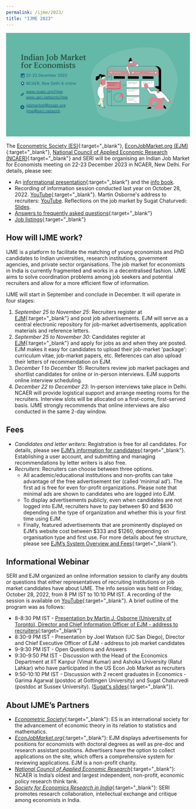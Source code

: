 ```yaml
---
permalink: /ijme/2023/
title: "IJME 2023"
---
```


![IJME](/assets/images/ijme_2023_overview.png) 

The [Econometric Society (ES)](https://www.econometricsociety.org/){:target="_blank"}, [EconJobMarket.org (EJM)](https://econjobmarket.org/){:target="_blank"}, [National Council of Applied Economic Research (NCAER)](https://www.ncaer.org/){:target="_blank"} and SERI will be organising an Indian Job Market for Economists meeting on 22-23 December 2023 in NCAER, New Delhi. For details, please see:
* An [informational presentation](/assets/slides/ijme_2023_overview.pdf){:target="_blank"} and the [info book](/assets/docs/ijme_2023_infobook.pdf).
* Recording of information session conducted last year on October 28, 2022. [YouTube](https://youtu.be/XwN0QINHalA){:target="_blank"}. Martin Osborne's address to recruiters: [YouTube](https://youtu.be/30laNseG4YI). Reflections on the job market by Sugat Chaturvedi: [Slides](/assets/slides/job_market_reflections_sugat.pdf).  
* [Answers to frequently asked questions](/ijme/faq/){:target="_blank"}  
* [Job listings](/ijme/listings/){:target="_blank"}  

## How will IJME work?

IJME is a platform to facilitate the matching of young economists and PhD candidates to Indian universities, research institutions, government agencies, and private sector organisations. The job market for economists in India is currently fragmented and works in a decentralised fashion. IJME aims to solve coordination problems among job seekers and potential recruiters and allow for a more efficient flow of information.  

IJME will start in September and conclude in December. It will operate in four stages:
1. *September 25 to November 25*: Recruiters register at [EJM](https://econjobmarket.org/){:target="_blank"} and post job advertisements. EJM will serve as a central electronic repository for job-market advertisements, application materials and reference letters.  
1. *September 25 to November 30*: Candidates register at [EJM](https://econjobmarket.org/){:target="_blank"} and apply for jobs as and when they are posted. EJM makes it easy for candidates to upload their job-market 'package': curriculum vitae, job-market papers, etc. References can also upload their letters of recommendation on EJM. 
1. *December 1 to December 15*: Recruiters review job market packages and shortlist candidates for online or in-person interviews. EJM supports online interview scheduling.  
1. *December 22 to December 23*: In-person interviews take place in Delhi. NCAER will provide logistical support and arrange meeting rooms for the recruiters. Interview slots will be allocated on a first-come, first-served basis. IJME strongly recommends that online interviews are also conducted in the same 2-day window.

## Fees

* *Candidates and letter writers*: Registration is free for all candidates. For details, please see [EJM’s information for candidates](https://econjobmarket.org/pages/candidates){:target="_blank"}. Establishing a user account, and submitting and managing recommendations by letter writers is also free.  
* *Recruiters*: Recruiters can choose between three options. 
    * All academic/educational institutions and non-profits can take advantage of the free advertisement tier (called ‘minimal ad’). The first ad is free for even for-profit organizations. Please note that minimal ads are shown to candidates who are logged into EJM. 
    * To display advertisements publicly, even when candidates are not logged into EJM, recruiters have to pay between $0 and $630 depending on the type of organization and whether this is your first time using EJM. 
    * Finally, featured advertisements that are prominently displayed on EJM’s website cost between $333 and $1260, depending on organisation type and first use. For more details about fee structure, please see [EJM’s System Overview and Fees](https://econjobmarket.org/pages/info){:target="_blank"}.

## Informational Webinar

SERI and EJM organized an online information session to clarify any doubts or questions that either representatives of recruiting institutions or job market candidates have about IJME. The info session was held on Friday, October 28, 2022, from 8 PM IST to 10:10 PM IST. A recording of the session is available on [YouTube](https://youtu.be/XwN0QINHalA){:target="_blank"}. A brief outline of the program was as follows:

* 8-8:30 PM IST - [Presentation by Martin J. Osborne (University of Toronto), Director and Chief Information Officer of EJM - address to recruiters](https://youtu.be/30laNseG4YI){:target="_blank"}
* 8:30-9 PM IST - Presentation by Joel Watson (UC San Diego), Director and Chief Executive Officer of EJM - address to job market candidates
* 9-9:30 PM IST - Open Questions and Answers
* 9:30-9:50 PM IST - Discussion with the Head of the Economics Department at IIT Kanpur (Vimal Kumar) and Ashoka University (Ratul Lahkar) who have participated in the US Econ Job Market as recruiters
* 9:50-10:10 PM IST - Discussion with 2 recent graduates in Economics - Garima Agarwal (postdoc at Gottingen University) and Sugat Chaturvedi (postdoc at Sussex University). ([Sugat's slides](/assets/slides/job_market_reflections_sugat.pdf){:target="_blank"}).

## About IJME’s Partners

* [*Econometric Society*](https://www.econometricsociety.org/){:target="_blank"}: ES is an international society for the advancement of economic theory in its relation to statistics and mathematics.  
* [*EconJobMarket.org*](http://EconJobMarket.org){:target="_blank"}: EJM displays advertisements for positions for economists with doctoral degrees as well as pre-doc and research assistant positions. Advertisers have the option to collect applications on the site, which offers a comprehensive system for reviewing applications. EJM is a non-profit charity.  
* [*National Council of Applied Economic Research*](https://www.ncaer.org/){:target="_blank"}: NCAER is India’s oldest and largest independent, non-profit, economic policy research think tank.  
* [*Society for Economics Research in India*](https://seri.network/){:target="_blank"}: SERI promotes research collaboration, intellectual exchange and critique among economists in India.  